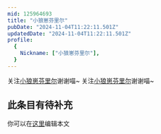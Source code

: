 ```yaml
---
mid: 125964693
title: "小狼崽芬里尔"
pubDate: "2024-11-04T11:22:11.501Z"
updatedDate: "2024-11-04T11:22:11.501Z"
profile:
  {
    Nickname: ["小狼崽芬里尔"],
  }
---
```


关注[小狼崽芬里尔](https://space.bilibili.com/125964693)谢谢喵~ 关注[小狼崽芬里尔](https://space.bilibili.com/125964693)谢谢喵~

## 此条目有待补充
你可以在[这里](https://github.com/Yuhanawa/VTuber.ICU-Content/edit/master/v/小狼崽芬里尔/index.md)编辑本文
